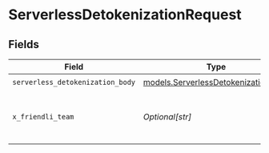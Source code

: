 # ServerlessDetokenizationRequest


## Fields

| Field                                                                            | Type                                                                             | Required                                                                         | Description                                                                      |
| -------------------------------------------------------------------------------- | -------------------------------------------------------------------------------- | -------------------------------------------------------------------------------- | -------------------------------------------------------------------------------- |
| `serverless_detokenization_body`                                                 | [models.ServerlessDetokenizationBody](../models/serverlessdetokenizationbody.md) | :heavy_check_mark:                                                               | N/A                                                                              |
| `x_friendli_team`                                                                | *Optional[str]*                                                                  | :heavy_minus_sign:                                                               | ID of team to run requests as (optional parameter).                              |
